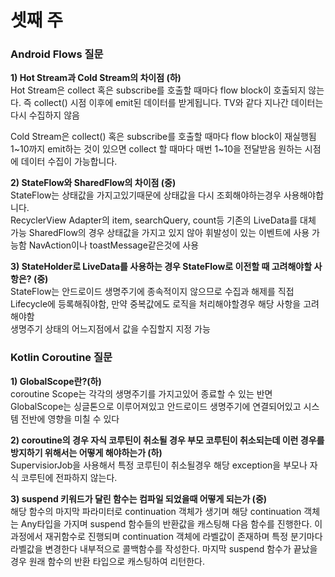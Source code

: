 # 셋째 주

### **Android Flows 질문**

**1) Hot Stream과 Cold Stream의 차이점 (하)**  
Hot Stream은 collect 혹은 subscribe를 호출할 때마다 flow block이 호출되지 않는다.
즉 collect() 시점 이후에 emit된 데이터를 받게됩니다.
TV와 같다 지나간 데이터는 다시 수집하지 않음

Cold Stream은 collect() 혹은 subscribe를 호출할 때마다 flow block이 재실행됨
1~10까지 emit하는 것이 있으면 collect 할 때마다 매번 1~10을 전달받음
원하는 시점에 데이터 수집이 가능합니다.

**2) StateFlow와 SharedFlow의 차이점 (중)**  
StateFlow는 상태값을 가지고있기때문에 상태값을 다시 조회해야하는경우 사용해야합니다.  
RecyclerView Adapter의 item, searchQuery, count등 기존의 LiveData를 대체 가능
SharedFlow의 경우 상태값을 가지고 있지 않아 휘발성이 있는 이벤트에 사용 가능함
NavAction이나 toastMessage같은것에 사용

**3) StateHolder로 LiveData를 사용하는 경우 StateFlow로 이전할 때 고려해야할 사항은? (중)**  
StateFlow는 안드로이드 생명주기에 종속적이지 않으므로 수집과 해제를 직접 Lifecycle에 등록해줘야함, 만약 중복값에도 로직을 처리해야할경우 해당 사항을 고려해야함  
생명주기 상태의 어느지점에서 값을 수집할지 지정 가능
   
### **Kotlin Coroutine 질문**

**1) GlobalScope란?(하)**  
coroutine Scope는 각각의 생명주기를 가지고있어 종료할 수 있는 반면 
GlobalScope는 싱글톤으로 이루어져있고 안드로이드 생명주기에 연결되어있고
시스템 전반에 영향을 미칠 수 있다
  
**2) coroutine의 경우 자식 코루틴이 취소될 경우 부모 코루틴이 취소되는데 이런 경우를 방지하기 위해서는 어떻게 해야하는가 (하)**  
SupervisiorJob을 사용해서 특정 코루틴이 취소될경우 해당 exception을 부모나 자식 코루틴에 전파하지 않는다.
  
**3) suspend 키워드가 달린 함수는 컴파일 되었을때 어떻게 되는가 (중)**  
해당 함수의 마지막 파라미터로 continuation 객체가 생기며
해당 continuation 객체는 Any타입을 가지며 suspend 함수들의 반환값을 캐스팅해 다음 함수를 진행한다. 이 과정에서 재귀함수로 진행되며 continuation 객체에 라벨값이 존재하며
특정 분기마다 라벨값을 변경한다 내부적으로 콜백함수를 작성한다.
마지막 suspend 함수가 끝났을경우 원래 함수의 반환 타입으로 캐스팅하여 리턴한다.